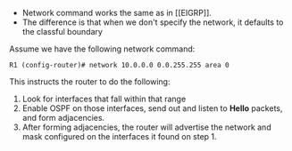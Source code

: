 - Network command works the same as in [[EIGRP]]. 
- The difference is that when we don't specify the network, it defaults to the classful boundary

Assume we have the following network command:
```
R1 (config-router)# network 10.0.0.0 0.0.255.255 area 0
```
This instructs the router to do the following:
1. Look for interfaces that fall within that range
2. Enable OSPF on those interfaces, send out and listen to **Hello** packets, and form adjacencies.
3. After forming adjacencies, the router will advertise the network and mask  configured on the interfaces it found on step 1.

